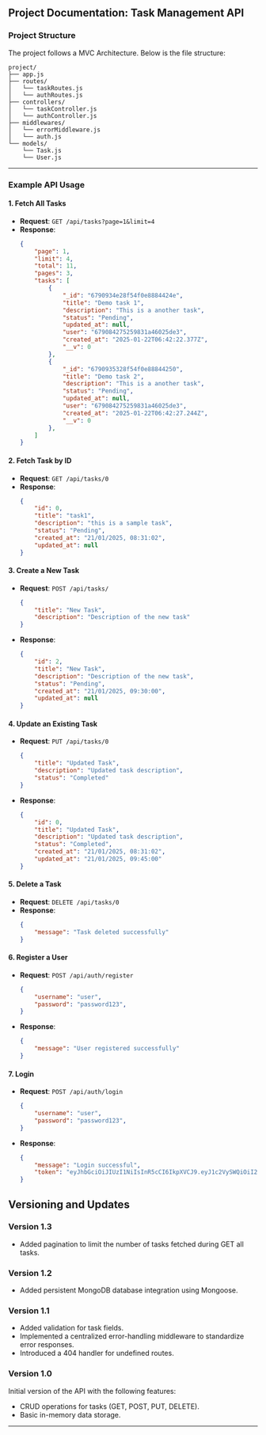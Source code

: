 ## **Project Documentation: Task Management API**

### **Project Structure**

The project follows a MVC Architecture. Below is the file structure:

```
project/
├── app.js
├── routes/
│   └── taskRoutes.js
│   └── authRoutes.js
├── controllers/
│   └── taskController.js
│   └── authController.js
├── middlewares/
│   └── errorMiddleware.js
│   └── auth.js
└── models/
    └── Task.js
	└── User.js

```

---

### **Example API Usage**

#### **1. Fetch All Tasks**

-   **Request**: `GET /api/tasks?page=1&limit=4`
-   **Response**:
    ```json
	{
		"page": 1,
		"limit": 4,
		"total": 11,
		"pages": 3,
		"tasks": [
			{
				"_id": "6790934e28f54f0e8884424e",
				"title": "Demo task 1",
				"description": "This is a another task",
				"status": "Pending",
				"updated_at": null,
				"user": "679084275259831a46025de3",
				"created_at": "2025-01-22T06:42:22.377Z",
				"__v": 0
			},
			{
				"_id": "6790935328f54f0e88844250",
				"title": "Demo task 2",
				"description": "This is a another task",
				"status": "Pending",
				"updated_at": null,
				"user": "679084275259831a46025de3",
				"created_at": "2025-01-22T06:42:27.244Z",
				"__v": 0
			},
    	]
	}
    ```

#### **2. Fetch Task by ID**

-   **Request**: `GET /api/tasks/0`
-   **Response**:
    ```json
    {
    	"id": 0,
    	"title": "task1",
    	"description": "this is a sample task",
    	"status": "Pending",
    	"created_at": "21/01/2025, 08:31:02",
    	"updated_at": null
    }
    ```

#### **3. Create a New Task**

-   **Request**: `POST /api/tasks/`
    ```json
    {
    	"title": "New Task",
    	"description": "Description of the new task"
    }
    ```
-   **Response**:
    ```json
    {
    	"id": 2,
    	"title": "New Task",
    	"description": "Description of the new task",
    	"status": "Pending",
    	"created_at": "21/01/2025, 09:30:00",
    	"updated_at": null
    }
    ```

#### **4. Update an Existing Task**

-   **Request**: `PUT /api/tasks/0`
    ```json
    {
    	"title": "Updated Task",
    	"description": "Updated task description",
    	"status": "Completed"
    }
    ```
-   **Response**:
    ```json
    {
    	"id": 0,
    	"title": "Updated Task",
    	"description": "Updated task description",
    	"status": "Completed",
    	"created_at": "21/01/2025, 08:31:02",
    	"updated_at": "21/01/2025, 09:45:00"
    }
    ```

#### **5. Delete a Task**

-   **Request**: `DELETE /api/tasks/0`
-   **Response**:
    ```json
    {
    	"message": "Task deleted successfully"
    }
    ```

#### **6. Register a User**

-   **Request**: `POST /api/auth/register`
    ```json
    {
    	"username": "user",
    	"password": "password123",
    }
-   **Response**:
    ```json
    {
    	"message": "User registered successfully"
    }
    ```

#### **7. Login**

-   **Request**: `POST /api/auth/login`
    ```json
    {
    	"username": "user",
    	"password": "password123",
    }
-   **Response**:
    ```json
    {
		"message": "Login successful",
		"token": "eyJhbGciOiJIUzI1NiIsInR5cCI6IkpXVCJ9.eyJ1c2VySWQiOiI2NzkwODQyNzUyNTk4MzFhNDYwMjVkZTMiLCJpYXQiOjE3Mzc1MjgwNTYsImV4cCI6MTczNzUzMTY1Nn0.xhOoGHtZ3DDzgbyCePOSXifQvl898q_g39AiSK4AADQ"
    }
    ```

## Versioning and Updates

### Version 1.3
- Added pagination to limit the number of tasks fetched during GET all tasks.

### Version 1.2
- Added persistent MongoDB database integration using Mongoose.

### Version 1.1
- Added validation for task fields.
- Implemented a centralized error-handling middleware to standardize error responses.
- Introduced a 404 handler for undefined routes. 

### Version 1.0
Initial version of the API with the following features:
- CRUD operations for tasks (GET, POST, PUT, DELETE).
- Basic in-memory data storage.
---
